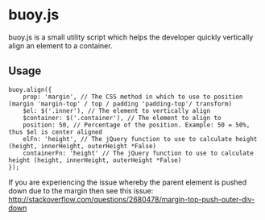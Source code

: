 buoy.js
===

buoy.js is a small utility script which helps the developer quickly vertically align an element to a container.

## Usage
```
buoy.align({
	prop: 'margin', // The CSS method in which to use to position (margin 'margin-top' / top / padding 'padding-top'/ transform)
	$el: $('.inner'), // The element to vertically align
	$container: $('.container'), // The element to align to
	position: 50, // Percentage of the position. Example: 50 = 50%, thus $el is center aligned
	elFn: 'height', // The jQuery function to use to calculate height (height, innerHeight, outerHeight *False)
	containerFn: 'height' // The jQuery function to use to calculate height (height, innerHeight, outerHeight *False)
});
```
If you are experiencing the issue whereby the parent element is pushed down due to the margin then see this issue: 
http://stackoverflow.com/questions/2680478/margin-top-push-outer-div-down